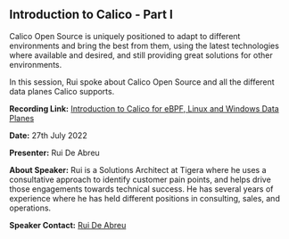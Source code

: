 Introduction to Calico - Part I
-------------------------------

Calico Open Source is uniquely positioned to adapt to different environments and bring the best from them, using the latest technologies where available and desired, and still providing great solutions for other environments.

In this session, Rui spoke about Calico Open Source and all the different data planes Calico supports.

**Recording Link:** [Introduction to Calico for eBPF, Linux and Windows Data Planes](https://youtu.be/cWU7LbtpADo)

**Date:** 27th July 2022

**Presenter:** Rui De Abreu

**About Speaker:** Rui is a Solutions Architect at Tigera where he uses a consultative approach to identify customer pain points, and helps drive those engagements towards technical success. He has several years of experience where he has held different positions in consulting, sales, and operations.

**Speaker Contact:** [Rui De Abreu](https://www.linkedin.com/in/ruideabreu/)
